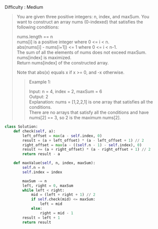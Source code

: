 Difficulty : Medium 

>You are given three positive integers: n, index, and maxSum. You want to construct an array nums (0-indexed) that satisfies the following conditions:
>
>nums.length == n  
>nums[i] is a positive integer where 0 <= i < n.  
>abs(nums[i] - nums[i+1]) <= 1 where 0 <= i < n-1.  
>The sum of all the elements of nums does not exceed maxSum.  
>nums[index] is maximized.  
>Return nums[index] of the constructed array.  
>
>Note that abs(x) equals x if x >= 0, and -x otherwise.  
>
>>Example 1:   
>>
>>Input: n = 4, index = 2,  maxSum = 6  
>>Output: 2  
>>Explanation: nums = [1,2,2,1] is one array that satisfies all the conditions.  
>>There are no arrays that satisfy all the conditions and have nums[2] == 3, so 2 is the maximum nums[2].   

```python
class Solution:
    def check(self, a):
        left_offset = max(a - self.index, 0)
        result = (a + left_offset) * (a - left_offset + 1) // 2
        right_offset = max(a - ((self.n - 1) - self.index), 0)
        result += (a + right_offset) * (a - right_offset + 1) // 2
        return result - a

    def maxValue(self, n, index, maxSum):
        self.n = n
        self.index = index

        maxSum -= n
        left, right = 0, maxSum
        while left < right:
            mid = (left + right + 1) // 2
            if self.check(mid) <= maxSum:
                left = mid
            else:
                right = mid - 1
        result = left + 1
        return result
```        

